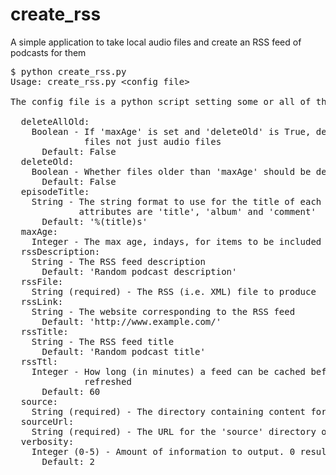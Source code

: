 create_rss
==========

A simple application to take local audio files and create an RSS feed of podcasts for them
<pre>
$ python create_rss.py
Usage: create_rss.py &lt;config file&gt;

The config file is a python script setting some or all of the following variables:

  deleteAllOld:
    Boolean - If 'maxAge' is set and 'deleteOld' is True, deletes all old
              files not just audio files
      Default: False
  deleteOld:
    Boolean - Whether files older than 'maxAge' should be deleted
      Default: False
  episodeTitle:
    String - The string format to use for the title of each episode. Available
             attributes are 'title', 'album' and 'comment'
      Default: '%(title)s'
  maxAge:
    Integer - The max age, indays, for items to be included in the RSS feed
  rssDescription:
    String - The RSS feed description
      Default: 'Random podcast description'
  rssFile:
    String (required) - The RSS (i.e. XML) file to produce
  rssLink:
    String - The website corresponding to the RSS feed
      Default: 'http://www.example.com/'
  rssTitle:
    String - The RSS feed title
      Default: 'Random podcast title'
  rssTtl:
    Integer - How long (in minutes) a feed can be cached before being
              refreshed
      Default: 60
  source:
    String (required) - The directory containing content for this feed
  sourceUrl:
    String (required) - The URL for the 'source' directory on the internet
  verbosity:
    Integer (0-5) - Amount of information to output. 0 results in no output
      Default: 2
</pre>
